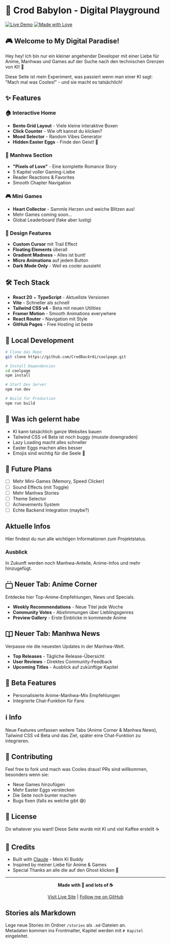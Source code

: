 # 🌟 Crod Babylon - Digital Playground

[![Live Demo](https://img.shields.io/badge/Live-Demo-ff69b4?style=for-the-badge)](https://crodbac4rdi.github.io/coolpage/)
[![Made with Love](https://img.shields.io/badge/Made%20with-💜-purple?style=for-the-badge)](https://github.com/CrodBac4rdi)

## 🎮 Welcome to My Digital Paradise!

Hey hey! Ich bin nur ein kleiner angehender Developer mit einer Liebe für Anime, Manhwas und Games auf der Suche nach den technischen Grenzen von KI! 🚀

Diese Seite ist mein Experiment, was passiert wenn man einer KI sagt: "Mach mal was Cooles!" - und sie macht es tatsächlich! 

## ✨ Features

### 🏠 Interactive Home
- **Bento Grid Layout** - Viele kleine interaktive Boxen
- **Click Counter** - Wie oft kannst du klicken?
- **Mood Selector** - Random Vibes Generator
- **Hidden Easter Eggs** - Finde den Geist! 👻

### 📖 Manhwa Section
- **"Pixels of Love"** - Eine komplette Romance Story
- 5 Kapitel voller Gaming-Liebe
- Reader Reactions & Favorites
- Smooth Chapter Navigation

### 🎮 Mini Games
- **Heart Collector** - Sammle Herzen und weiche Blitzen aus!
- Mehr Games coming soon...
- Global Leaderboard (fake aber lustig)

### 🎨 Design Features
- **Custom Cursor** mit Trail Effect
- **Floating Elements** überall
- **Gradient Madness** - Alles ist bunt!
- **Micro Animations** auf jedem Button
- **Dark Mode Only** - Weil es cooler aussieht

## 🛠️ Tech Stack

- **React 20** + **TypeScript** - Aktuellste Versionen
- **Vite** - Schneller als schnell
- **Tailwind CSS v4** - Beta mit neuen Utilities
- **Framer Motion** - Smooth Animations everywhere
- **React Router** - Navigation mit Style
- **GitHub Pages** - Free Hosting ist beste

## 🚀 Local Development

```bash
# Clone das Repo
git clone https://github.com/CrodBac4rdi/coolpage.git

# Install Dependencies
cd coolpage
npm install

# Start Dev Server
npm run dev

# Build für Production
npm run build
```

## 📝 Was ich gelernt habe

- KI kann tatsächlich ganze Websites bauen
- Tailwind CSS v4 Beta ist noch buggy (musste downgraden)
- Lazy Loading macht alles schneller
- Easter Eggs machen alles besser
- Emojis sind wichtig für die Seele 💜

## 🎯 Future Plans

- [ ] Mehr Mini-Games (Memory, Speed Clicker)
- [ ] Sound Effects (mit Toggle)
- [ ] Mehr Manhwa Stories
- [ ] Theme Selector
- [ ] Achievements System
- [ ] Echte Backend Integration (maybe?)

## Aktuelle Infos
Hier findest du nun alle wichtigen Informationen zum Projektstatus.

### Ausblick
In Zukunft werden noch Manhwa-Anteile, Anime-Infos und mehr hinzugefügt.

## <img src="data:image/svg+xml;base64,PHN2ZyB4bWxucz0iaHR0cDovL3d3dy53My5vcmcvMjAwMC9zdmciIHdpZHRoPSIyNCIgaGVpZ2h0PSIyNCIgdmlld0JveD0iMCAwIDI0IDI0IiBmaWxsPSJub25lIiBzdHJva2U9ImN1cnJlbnRDb2xvciIgc3Ryb2tlLXdpZHRoPSIyIiBzdHJva2UtbGluZWNhcD0icm91bmQiIHN0cm9rZS1saW5lam9pbj0icm91bmQiIGNsYXNzPSJsdWNpZGUgbHVjaWRlLXR2Ij48cmVjdCB3aWR0aD0iMjAiIGhlaWdodD0iMTUiIHg9IjIiIHk9IjciIHJ4PSIyIiByeT0iMiIvPjxwYXRoIGQ9Im0xNyAyLTUtNS01IDUiLz48L3N2Zz4=" alt="Anime Icon" width="24" height="24" style="vertical-align: middle;"> Neuer Tab: Anime Corner
Entdecke hier Top-Anime-Empfehlungen, News und Specials.
- **Weekly Recommendations** - Neue Titel jede Woche
- **Community Votes** - Abstimmungen über Lieblingsgenres
- **Preview Gallery** - Erste Einblicke in kommende Anime

## <img src="data:image/svg+xml;base64,PHN2ZyB4bWxucz0iaHR0cDovL3d3dy53My5vcmcvMjAwMC9zdmciIHdpZHRoPSIyNCIgaGVpZ2h0PSIyNCIgdmlld0JveD0iMCAwIDI0IDI0IiBmaWxsPSJub25lIiBzdHJva2U9ImN1cnJlbnRDb2xvciIgc3Ryb2tlLXdpZHRoPSIyIiBzdHJva2UtbGluZWNhcD0icm91bmQiIHN0cm9rZS1saW5lam9pbj0icm91bmQiIGNsYXNzPSJsdWNpZGUgbHVjaWRlLWJvb2stb3BlbiI+PHBhdGggZD0iTTIgM2g2YTQgNCAwIDAgMSA0IDR2MTRhMyAzIDAgMCAwLTMtM0gyeiIvPjxwYXRoIGQ9Ik0yMiAzaC02YTQgNCAwIDAgMC00IDR2MTRhMyAzIDAgMCAxIDMtM2g3eiIvPjwvc3ZnPg==" alt="Manhwa Icon" width="24" height="24" style="vertical-align: middle;"> Neuer Tab: Manhwa News
Verpasse nie die neuesten Updates in der Manhwa-Welt.
- **Top Releases** - Tägliche Release-Übersicht
- **User Reviews** - Direktes Community-Feedback
- **Upcoming Titles** - Ausblick auf zukünftige Kapitel

## 🔮 Beta Features
- Personalisierte Anime-Manhwa-Mix Empfehlungen
- Integrierte Chat-Funktion für Fans

## ℹ️ Info
Neue Features umfassen weitere Tabs (Anime Corner & Manhwa News),
Tailwind CSS v4 Beta und das Ziel, später eine Chat-Funktion zu integrieren.

## 🤝 Contributing

Feel free to fork und mach was Cooles draus! PRs sind willkommen, besonders wenn sie:
- Neue Games hinzufügen
- Mehr Easter Eggs verstecken
- Die Seite noch bunter machen
- Bugs fixen (falls es welche gibt 😅)

## 📜 License

Do whatever you want! Diese Seite wurde mit KI und viel Kaffee erstellt ☕

## 🙏 Credits

- Built with [Claude](https://claude.ai) - Mein KI Buddy
- Inspired by meiner Liebe für Anime & Games
- Special Thanks an alle die auf den Ghost klicken 👻

---

<div align="center">

**Made with 💜 and lots of ☕**

[Visit Live Site](https://crodbac4rdi.github.io/coolpage/) | [Follow me on GitHub](https://github.com/CrodBac4rdi)

</div>

## Stories als Markdown

Lege neue Stories im Ordner `/stories` als `.md`-Dateien an.  
Metadaten kommen ins Frontmatter, Kapitel werden mit `# Kapitel` eingeleitet.